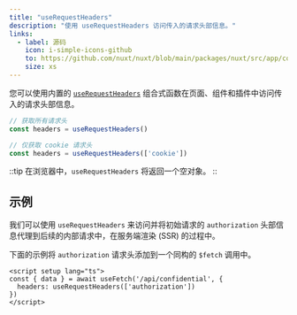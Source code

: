 ```yaml
---
title: "useRequestHeaders"
description: "使用 useRequestHeaders 访问传入的请求头部信息。"
links:
  - label: 源码
    icon: i-simple-icons-github
    to: https://github.com/nuxt/nuxt/blob/main/packages/nuxt/src/app/composables/ssr.ts
    size: xs
---
```


您可以使用内置的 [`useRequestHeaders`](/docs/api/composables/use-request-headers) 组合式函数在页面、组件和插件中访问传入的请求头部信息。

```js
// 获取所有请求头
const headers = useRequestHeaders()

// 仅获取 cookie 请求头
const headers = useRequestHeaders(['cookie'])
```

::tip
在浏览器中，`useRequestHeaders` 将返回一个空对象。
::

## 示例

我们可以使用 `useRequestHeaders` 来访问并将初始请求的 `authorization` 头部信息代理到后续的内部请求中，在服务端渲染 (SSR) 的过程中。

下面的示例将 `authorization` 请求头添加到一个同构的 `$fetch` 调用中。

```vue [app/pages/some-page.vue]
<script setup lang="ts">
const { data } = await useFetch('/api/confidential', {
  headers: useRequestHeaders(['authorization'])
})
</script>
```
